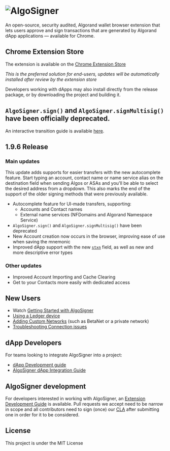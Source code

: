 # ![AlgoSigner](media/algosigner-wallet-banner-3.png)

An open-source, security audited, Algorand wallet browser extension that lets users approve and sign transactions that are generated by Algorand dApp applications — available for Chrome.

## Chrome Extension Store

The extension is available on the [Chrome Extension Store](https://chrome.google.com/webstore/detail/algosigner/kmmolakhbgdlpkjkcjkebenjheonagdm)

_This is the preferred solution for end-users, updates will be automatically installed after review by the extension store_

Developers working with dApps may also install directly from the release package, or by downloading the project and building it.

## `AlgoSigner.sign()` and `AlgoSigner.signMultisig()` have been officially deprecated.

An interactive transition guide is available [here](https://purestake.github.io/algosigner-dapp-example/v1v2TransitionGuide.html).

## 1.9.6 Release

### Main updates
This update adds supports for easier transfers with the new autocomplete feature. Start typing an account, contact name or name service alias on the destination field when sending Algos or ASAs and you'll be able to select the desired address from a dropdown. This also marks the end of the support of the older signing methods that were previously available.

- Autocomplete feature for UI-made transfers, supporting:
  - Accounts and Contact names
  - External name services (NFDomains and Algorand Namespace Service)
- `AlgoSigner.sign()` and `AlgoSigner.signMultisig()` have been deprecated
- New Account creation now occurs in the browser, improving ease of use when saving the mnemonic
- Improved dApp support with the new [`stxn`](docs/dApp-integration.md#providing-signed-reference-transactions) field, as well as new and more descriptive error types

### Other updates
- Improved Account Importing and Cache Clearing
- Get to your Contacts more easily with dedicated access

## New Users

- Watch [Getting Started with AlgoSigner](https://youtu.be/tG-xzG8r770)
- [Using a Ledger device](docs/ledger.md)
- [Adding Custom Networks](docs/add-network.md) (such as BetaNet or a private network)
- [Troubleshooting Connection issues](docs/connection-issues.md)

## dApp Developers

For teams looking to integrate AlgoSigner into a project:

- [dApp Development guide](docs/dApp-guide.md)
- [AlgoSigner dApp Integration Guide](docs/dApp-integration.md)

## AlgoSigner development

For developers interested in working with AlgoSigner, an [Extension Development Guide](docs/extension-developers.md) is available.
Pull requests we accept need to be narrow in scope and all contributors need to sign (once) our [CLA](https://github.com/PureStake/algosigner-cla/blob/main/CLA.md) after submitting one in order for it to be considered.

## License

This project is under the MIT License

